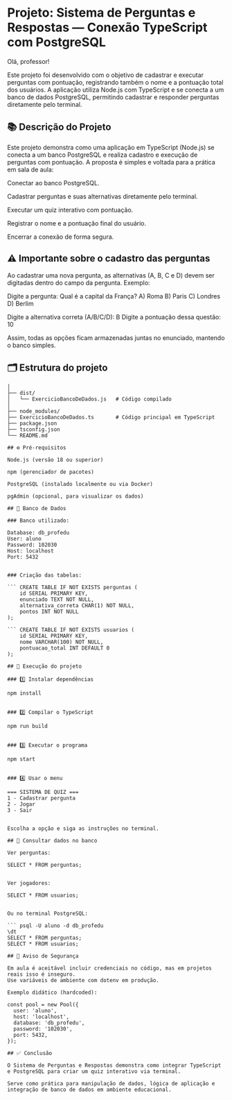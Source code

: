# Projeto: Sistema de Perguntas e Respostas — Conexão TypeScript com PostgreSQL

Olá, professor!

Este projeto foi desenvolvido com o objetivo de cadastrar e executar perguntas com pontuação, registrando também o nome e a pontuação total dos usuários.
A aplicação utiliza Node.js com TypeScript e se conecta a um banco de dados PostgreSQL, permitindo cadastrar e responder perguntas diretamente pelo terminal.

## 📚 Descrição do Projeto

Este projeto demonstra como uma aplicação em TypeScript (Node.js) se conecta a um banco PostgreSQL e realiza cadastro e execução de perguntas com pontuação.
A proposta é simples e voltada para a prática em sala de aula:

Conectar ao banco PostgreSQL.

Cadastrar perguntas e suas alternativas diretamente pelo terminal.

Executar um quiz interativo com pontuação.

Registrar o nome e a pontuação final do usuário.

Encerrar a conexão de forma segura.

## ⚠️ Importante sobre o cadastro das perguntas

Ao cadastrar uma nova pergunta, as alternativas (A, B, C e D) devem ser digitadas dentro do campo da pergunta.
Exemplo:

Digite a pergunta:
Qual é a capital da França?
A) Roma  B) Paris  C) Londres  D) Berlim

Digite a alternativa correta (A/B/C/D): B
Digite a pontuação dessa questão: 10


Assim, todas as opções ficam armazenadas juntas no enunciado, mantendo o banco simples.

## 🗂️ Estrutura do projeto
``` ExercicioBancoDeDados/
│
├── dist/
│   └── ExercicioBancoDeDados.js   # Código compilado
│
├── node_modules/
├── ExercicioBancoDeDados.ts       # Código principal em TypeScript
├── package.json
├── tsconfig.json
└── README.md

## ⚙️ Pré-requisitos

Node.js (versão 18 ou superior)

npm (gerenciador de pacotes)

PostgreSQL (instalado localmente ou via Docker)

pgAdmin (opcional, para visualizar os dados)

## 🐘 Banco de Dados

### Banco utilizado:

Database: db_profedu
User: aluno
Password: 102030
Host: localhost
Port: 5432


### Criação das tabelas:

``` CREATE TABLE IF NOT EXISTS perguntas (
    id SERIAL PRIMARY KEY,
    enunciado TEXT NOT NULL,
    alternativa_correta CHAR(1) NOT NULL,
    pontos INT NOT NULL
);

``` CREATE TABLE IF NOT EXISTS usuarios (
    id SERIAL PRIMARY KEY,
    nome VARCHAR(100) NOT NULL,
    pontuacao_total INT DEFAULT 0
);

## 🧰 Execução do projeto

### 1️⃣ Instalar dependências

npm install


### 2️⃣ Compilar o TypeScript

npm run build


### 3️⃣ Executar o programa

npm start


### 4️⃣ Usar o menu

=== SISTEMA DE QUIZ ===
1 - Cadastrar pergunta
2 - Jogar
3 - Sair


Escolha a opção e siga as instruções no terminal.

## 🔎 Consultar dados no banco

Ver perguntas:

SELECT * FROM perguntas;


Ver jogadores:

SELECT * FROM usuarios;


Ou no terminal PostgreSQL:

``` psql -U aluno -d db_profedu
\dt
SELECT * FROM perguntas;
SELECT * FROM usuarios;

## 🔐 Aviso de Segurança

Em aula é aceitável incluir credenciais no código, mas em projetos reais isso é inseguro.
Use variáveis de ambiente com dotenv em produção.

Exemplo didático (hardcoded):

const pool = new Pool({
  user: 'aluno',
  host: 'localhost',
  database: 'db_profedu',
  password: '102030',
  port: 5432,
});

## ✅ Conclusão

O Sistema de Perguntas e Respostas demonstra como integrar TypeScript e PostgreSQL para criar um quiz interativo via terminal.

Serve como prática para manipulação de dados, lógica de aplicação e integração de banco de dados em ambiente educacional.



